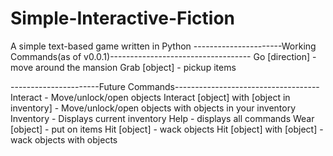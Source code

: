 # Simple-Interactive-Fiction
A simple text-based game written in Python
----------------------Working Commands(as of v0.0.1)-----------------------------------
Go [direction] - move around the mansion
Grab [object] - pickup items


----------------------Future Commands------------------------------------
Interact - Move/unlock/open objects
Interact [object] with [object in inventory] - Move/unlock/open objects with objects in your inventory
Inventory - Displays current inventory
Help - displays all commands
Wear [object] - put on items
Hit [object] - wack objects
Hit [object] with [object] - wack objects with objects
